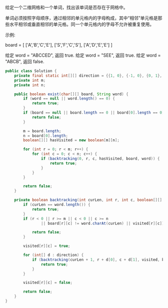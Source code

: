 给定一个二维网格和一个单词，找出该单词是否存在于网格中。

单词必须按照字母顺序，通过相邻的单元格内的字母构成，其中“相邻”单元格是那些水平相邻或垂直相邻的单元格。同一个单元格内的字母不允许被重复使用。

示例:

board =
[
  ['A','B','C','E'],
  ['S','F','C','S'],
  ['A','D','E','E']
]

给定 word = "ABCCED", 返回 true.
给定 word = "SEE", 返回 true.
给定 word = "ABCB", 返回 false.

```java
public class Solution {
    private final static int[][] direction = {{1, 0}, {-1, 0}, {0, 1}, {0, -1}};
    private int m;
    private int n;

    public boolean exist(char[][] board, String word) {
        if (word == null || word.length() == 0) {
            return true;
        }
        if (board == null || board.length == 0 || board[0].length == 0) {
            return false;
        }

        m = board.length;
        n = board[0].length;
        boolean[][] hasVisited = new boolean[m][n];

        for (int r = 0; r < m; r++) {
            for (int c = 0; c < n; c++) {
                if (backtracking(0, r, c, hasVisited, board, word)) {
                    return true;
                }
            }
        }

        return false;
    }

    private boolean backtracking(int curLen, int r, int c, boolean[][] visited, final char[][] board, final String word) {
        if (curLen == word.length()) {
            return true;
        }
        if (r < 0 || r >= m || c < 0 || c >= n
                || board[r][c] != word.charAt(curLen) || visited[r][c]) {

            return false;
        }

        visited[r][c] = true;

        for (int[] d : direction) {
            if (backtracking(curLen + 1, r + d[0], c + d[1], visited, board, word)) {
                return true;
            }
        }

        visited[r][c] = false;

        return false;
    }
}

```